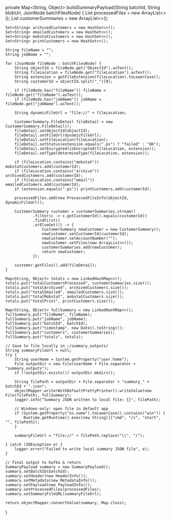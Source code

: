 private Map<String, Object> buildSummaryPayload(String batchId, String blobUrl, JsonNode batchFilesNode) {
    List<ProcessedFileInfo> processedFiles = new ArrayList<>();
    List<CustomerSummary> customerSummaries = new ArrayList<>();

    Set<String> archivedCustomers = new HashSet<>();
    Set<String> emailedCustomers = new HashSet<>();
    Set<String> mobstatCustomers = new HashSet<>();
    Set<String> printCustomers = new HashSet<>();

    String fileName = "";
    String jobName = "";

    for (JsonNode fileNode : batchFilesNode) {
        String objectId = fileNode.get("ObjectId").asText();
        String fileLocation = fileNode.get("fileLocation").asText();
        String extension = getFileExtension(fileLocation).toLowerCase();
        String customerId = objectId.split("_")[0];

        if (fileNode.has("fileName")) fileName = fileNode.get("fileName").asText();
        if (fileNode.has("jobName")) jobName = fileNode.get("jobName").asText();

        String dynamicFileUrl = "file://" + fileLocation;

        CustomerSummary.FileDetail fileDetail = new CustomerSummary.FileDetail();
        fileDetail.setObjectId(objectId);
        fileDetail.setFileUrl(dynamicFileUrl);
        fileDetail.setFileLocation(fileLocation);
        fileDetail.setStatus(extension.equals(".ps") ? "failed" : "OK");
        fileDetail.setEncrypted(isEncrypted(fileLocation, extension));
        fileDetail.setType(determineType(fileLocation, extension));

        if (fileLocation.contains("mobstat")) mobstatCustomers.add(customerId);
        if (fileLocation.contains("archive")) archivedCustomers.add(customerId);
        if (fileLocation.contains("email")) emailedCustomers.add(customerId);
        if (extension.equals(".ps")) printCustomers.add(customerId);

        processedFiles.add(new ProcessedFileInfo(objectId, dynamicFileUrl));

        CustomerSummary customer = customerSummaries.stream()
                .filter(c -> c.getCustomerId().equals(customerId))
                .findFirst()
                .orElseGet(() -> {
                    CustomerSummary newCustomer = new CustomerSummary();
                    newCustomer.setCustomerId(customerId);
                    newCustomer.setAccountNumber("");
                    newCustomer.setFiles(new ArrayList<>());
                    customerSummaries.add(newCustomer);
                    return newCustomer;
                });

        customer.getFiles().add(fileDetail);
    }

    Map<String, Object> totals = new LinkedHashMap<>();
    totals.put("totalCustomersProcessed", customerSummaries.size());
    totals.put("totalArchived", archivedCustomers.size());
    totals.put("totalEmailed", emailedCustomers.size());
    totals.put("totalMobstat", mobstatCustomers.size());
    totals.put("totalPrint", printCustomers.size());

    Map<String, Object> fullSummary = new LinkedHashMap<>();
    fullSummary.put("fileName", fileName);
    fullSummary.put("jobName", jobName);
    fullSummary.put("batchId", batchId);
    fullSummary.put("timestamp", new Date().toString());
    fullSummary.put("customers", customerSummaries);
    fullSummary.put("totals", totals);

    // Save to file locally in ~/summary_outputs/
    String summaryFileUrl = null;
    try {
        String userHome = System.getProperty("user.home");
        File outputDir = new File(userHome + File.separator + "summary_outputs");
        if (!outputDir.exists()) outputDir.mkdirs();

        String filePath = outputDir + File.separator + "summary_" + batchId + ".json";
        objectMapper.writerWithDefaultPrettyPrinter().writeValue(new File(filePath), fullSummary);
        logger.info("Summary JSON written to local file: {}", filePath);

        // Windows-only: open file in default app
        if (System.getProperty("os.name").toLowerCase().contains("win")) {
            Runtime.getRuntime().exec(new String[]{"cmd", "/c", "start", "", filePath});
        }

        summaryFileUrl = "file://" + filePath.replace("\\", "/");

    } catch (IOException e) {
        logger.error("Failed to write local summary JSON file", e);
    }

    // Final output to Kafka & return
    SummaryPayload summary = new SummaryPayload();
    summary.setBatchID(batchId);
    summary.setHeader(new HeaderInfo());
    summary.setMetadata(new MetadataInfo());
    summary.setPayload(new PayloadInfo());
    summary.setProcessedFiles(processedFiles);
    summary.setSummaryFileURL(summaryFileUrl);

    return objectMapper.convertValue(summary, Map.class);
}
